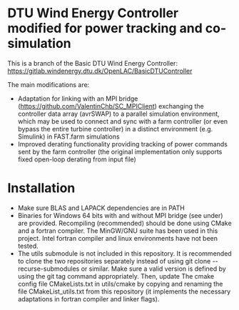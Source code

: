 # DTU Wind Energy Controller modified for power tracking and co-simulation

This is a branch of the Basic DTU Wind Energy Controller:
https://gitlab.windenergy.dtu.dk/OpenLAC/BasicDTUController

The main modifications are:
- Adaptation for linking with an MPI bridge (https://github.com/ValentinChb/SC_MPIClient) exchanging the controller data array (avrSWAP) to a parallel simulation environment, which may be used to connect and sync with a farm controller (or even bypass the entire turbine controller) in a distinct environment (e.g. Simulink) in FAST.farm simulations
- Improved derating functionality providing tracking of power commands sent by the farm controller (the original implementation only supports fixed open-loop derating from input file)

# Installation
- Make sure BLAS and LAPACK dependencies are in PATH
- Binaries for Windows 64 bits with and without MPI bridge (see under) are provided. Recompiling (recommended) should be done using CMake and a fortran compiler. The MinGW/GNU suite has been used in this project. Intel fortran compiler and linux environments have not been tested.
- The utils submodule is not included in this repository. It is recommended to clone the two repositories separately instead of using git clone --recurse-submodules or similar. Make sure a valid version is defined by using the git tag command appropriately. Then, update The cmake config file CMakeLists.txt in utils/cmake by copying and renaming the file CMakeList_utils.txt from this repository (it implements the necessary adaptations in fortran compiler and linker flags).

